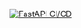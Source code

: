 [![FastAPI CI/CD](https://github.com/nandorsilva/app-net-devops/actions/workflows/pipeline.yaml/badge.svg)](https://github.com/nandorsilva/app-net-devops/actions/workflows/pipeline.yaml)
